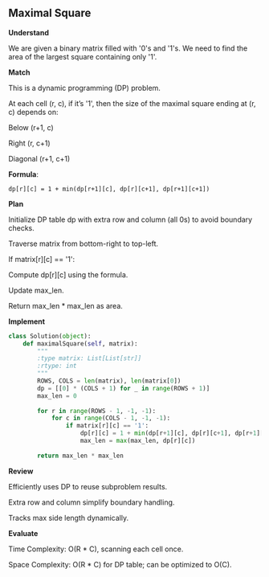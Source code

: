 ## Maximal Square
**Understand**

We are given a binary matrix filled with '0's and '1's. We need to find the area of the largest square containing only '1'.

**Match**

This is a dynamic programming (DP) problem.

At each cell (r, c), if it’s '1', then the size of the maximal square ending at (r, c) depends on:

Below (r+1, c)

Right (r, c+1)

Diagonal (r+1, c+1)

**Formula**:
```
dp[r][c] = 1 + min(dp[r+1][c], dp[r][c+1], dp[r+1][c+1])
```

**Plan**

Initialize DP table dp with extra row and column (all 0s) to avoid boundary checks.

Traverse matrix from bottom-right to top-left.

If matrix[r][c] == '1':

Compute dp[r][c] using the formula.

Update max_len.

Return max_len * max_len as area.

**Implement**
```py
class Solution(object):
    def maximalSquare(self, matrix):
        """
        :type matrix: List[List[str]]
        :rtype: int
        """
        ROWS, COLS = len(matrix), len(matrix[0])
        dp = [[0] * (COLS + 1) for _ in range(ROWS + 1)]
        max_len = 0
        
        for r in range(ROWS - 1, -1, -1):
            for c in range(COLS - 1, -1, -1):
                if matrix[r][c] == '1':
                    dp[r][c] = 1 + min(dp[r+1][c], dp[r][c+1], dp[r+1][c+1])
                    max_len = max(max_len, dp[r][c])
        
        return max_len * max_len
```

**Review**

Efficiently uses DP to reuse subproblem results.

Extra row and column simplify boundary handling.

Tracks max side length dynamically.

**Evaluate**

Time Complexity: O(R * C), scanning each cell once.

Space Complexity: O(R * C) for DP table; can be optimized to O(C).